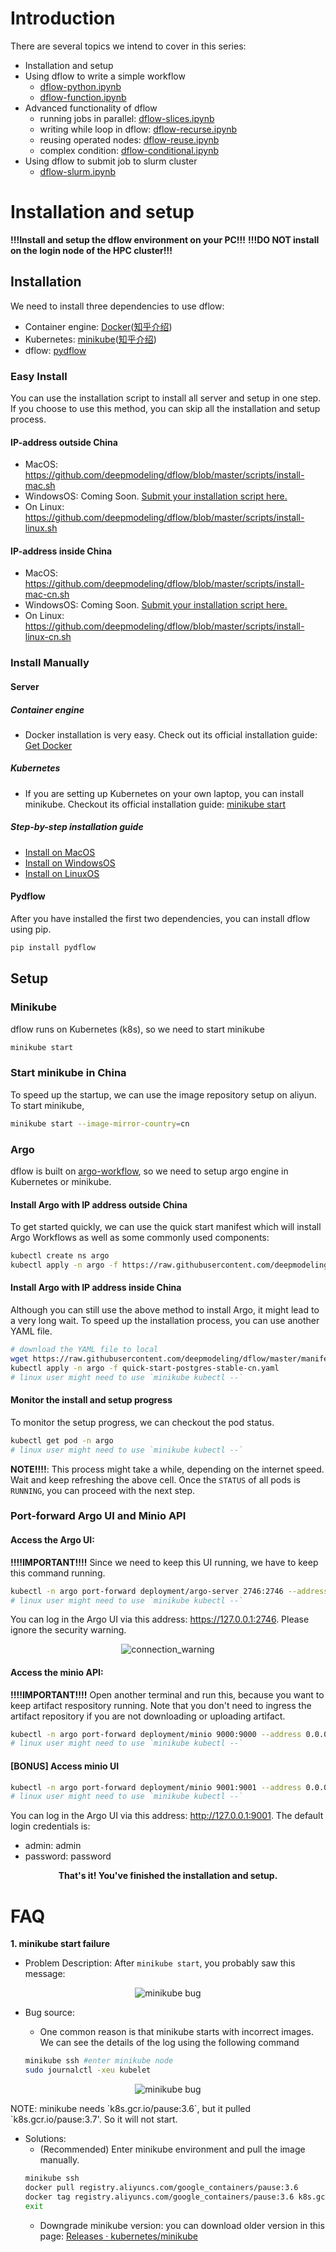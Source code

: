 # Introduction 

There are several topics we intend to cover in this series:
- Installation and setup 
- Using dflow to write a simple workflow 
    - [dflow-python.ipynb](https://github.com/deepmodeling/dflow/blob/master/tutorials/dflow-python.ipynb)
    - [dflow-function.ipynb](https://github.com/deepmodeling/dflow/blob/master/tutorials/dflow-function.ipynb)
- Advanced functionality of dflow
    - running jobs in parallel: [dflow-slices.ipynb](https://github.com/deepmodeling/dflow/blob/master/tutorials/dflow-slices.ipynb)
    - writing while loop in dflow: [dflow-recurse.ipynb](https://github.com/deepmodeling/dflow/blob/master/tutorials/dflow-recurse.ipynb)
    - reusing operated nodes: [dflow-reuse.ipynb](https://github.com/deepmodeling/dflow/blob/master/tutorials/dflow-reuse.ipynb)
    - complex condition: [dflow-conditional.ipynb](https://github.com/deepmodeling/dflow/blob/master/tutorials/dflow-conditional.ipynb)
- Using dflow to submit job to slurm cluster
    - [dflow-slurm.ipynb](https://github.com/deepmodeling/dflow/blob/master/tutorials/dflow-slurm.ipynb)

# Installation and setup
**!!!Install and setup the dflow environment on your PC!!!**
**!!!DO NOT install on the login node of the HPC cluster!!!**
## Installation
We need to install three dependencies to use dflow:
- Container engine: [Docker](https://www.docker.com/)([知乎介绍](https://zhuanlan.zhihu.com/p/23599229))
- Kubernetes: [minikube](https://minikube.sigs.k8s.io/docs/)([知乎介绍](https://zhuanlan.zhihu.com/p/112755080))
- dflow: [pydflow](https://pypi.org/project/pydflow/)

### Easy Install
You can use the installation script to install all server and setup in one step. If you choose to use this method, you can skip all the installation and setup process. 
#### IP-address outside China
- MacOS: https://github.com/deepmodeling/dflow/blob/master/scripts/install-mac.sh
- WindowsOS: Coming Soon. [Submit your installation script here.](https://github.com/deepmodeling/dflow/issues/36)
- On Linux: https://github.com/deepmodeling/dflow/blob/master/scripts/install-linux.sh

#### IP-address inside China
- MacOS: https://github.com/deepmodeling/dflow/blob/master/scripts/install-mac-cn.sh
- WindowsOS: Coming Soon. [Submit your installation script here.](https://github.com/deepmodeling/dflow/issues/36)
- On Linux: https://github.com/deepmodeling/dflow/blob/master/scripts/install-linux-cn.sh

### Install Manually

#### Server 
##### Container engine
- Docker installation is very easy. Check out its official installation guide: [Get Docker](https://docs.docker.com/get-docker/)

##### Kubernetes
- If you are setting up Kubernetes on your own laptop, you can install minikube. Checkout its official installation guide: [minikube start](https://minikube.sigs.k8s.io/docs/start/)

##### Step-by-step installation guide 
- [Install on MacOS](./install_manual_macos.md)
- [Install on WindowsOS](./install_manual_windowsos.md)
- [Install on LinuxOS](./install_manual_linuxos.md)

#### Pydflow 
After you have installed the first two dependencies, you can install dflow using pip. 
```bash
pip install pydflow
```

## Setup 
### Minikube
dflow runs on Kubernetes (k8s), so we need to start minikube
```bash
minikube start
```
### Start minikube in China
To speed up the startup, we can use the image repository setup on aliyun. To start minikube,
```bash
minikube start --image-mirror-country=cn
```

### Argo
dflow is built on [argo-workflow](https://github.com/argoproj/argo-workflows), so we need to setup argo engine in Kubernetes or minikube.

#### Install Argo with IP address outside China 
To get started quickly, we can use the quick start manifest which will install Argo Workflows as well as some commonly used components:
```bash
kubectl create ns argo
kubectl apply -n argo -f https://raw.githubusercontent.com/deepmodeling/dflow/master/manifests/quick-start-postgres.yaml
```
#### Install Argo with IP address inside China
Although you can still use the above method to install Argo, it might lead to a very long wait. To speed up the installation process, you can use another YAML file.
```bash
# download the YAML file to local
wget https://raw.githubusercontent.com/deepmodeling/dflow/master/manifests/quick-start-postgres-stable-cn.yaml 
kubectl apply -n argo -f quick-start-postgres-stable-cn.yaml
# linux user might need to use `minikube kubectl --`
```

#### Monitor the install and setup progress
To monitor the setup progress, we can checkout the pod status.
```bash
kubectl get pod -n argo
# linux user might need to use `minikube kubectl --`
```

**NOTE!!!!**: This process might take a while, depending on the internet speed. Wait and keep refreshing the above cell. Once the `STATUS` of all pods is `RUNNING`, you can proceed with the next step.

### Port-forward Argo UI and Minio API
#### Access the Argo UI: 

**!!!!IMPORTANT!!!!** Since we need to keep this UI running, we have to keep this command running. 
    
```bash
kubectl -n argo port-forward deployment/argo-server 2746:2746 --address 0.0.0.0
# linux user might need to use `minikube kubectl --`
```

You can log in the Argo UI via this address: https://127.0.0.1:2746. Please ignore the security warning. 
<p align="center">
<img src="./imgs/connection_warning.png" alt="connection_warning"/>
</p>

#### Access the minio API: 

**!!!!IMPORTANT!!!!** Open another terminal and run this, because you want to keep artifact respository running. Note that you don't need to ingress the artifact repository if you are not downloading or uploading artifact.

```bash
kubectl -n argo port-forward deployment/minio 9000:9000 --address 0.0.0.0
# linux user might need to use `minikube kubectl --`
```

#### **[BONUS]** Access minio UI
```bash
kubectl -n argo port-forward deployment/minio 9001:9001 --address 0.0.0.0
# linux user might need to use `minikube kubectl --`
```
You can log in the Argo UI via this address: http://127.0.0.1:9001. 
The default login credentials is:
- admin: admin
- password: password

<p align="center"> <strong> That's it! You've finished the installation and setup. </strong></p> 

# FAQ
**1. minikube start failure**
- Problem Description: After `minikube start`, you probably saw this message:
<p align="center">
<img src="./imgs/minikube_start_fail_bug.png" alt="minikube bug"/>
</p>

- Bug source: 

    - One common reason is that minikube starts with incorrect images. We can see the details of the log using the following command
    ```bash
    minikube ssh #enter minikube node 
    sudo journalctl -xeu kubelet
    ```
<p align="center">
<img src="./imgs/minikube_image_bug.png" alt="minikube bug"/>
</p>
NOTE: minikube needs `k8s.gcr.io/pause:3.6`, but it pulled `k8s.gcr.io/pause:3.7'. So it will not start.

- Solutions: 
    - (Recommended) Enter minikube environment and pull the image manually.
    ```bash 
    minikube ssh
    docker pull registry.aliyuncs.com/google_containers/pause:3.6
    docker tag registry.aliyuncs.com/google_containers/pause:3.6 k8s.gcr.io/pause:3.6
    exit
    ```
    - Downgrade minikube version: you can download older version in this page: [Releases · kubernetes/minikube](https://github.com/kubernetes/minikube/releases)